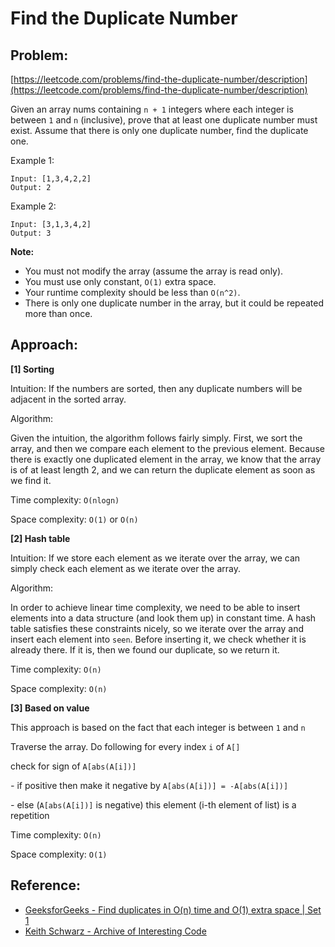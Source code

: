 # Find the Duplicate Number

## Problem:
[https://leetcode.com/problems/find-the-duplicate-number/description](https://leetcode.com/problems/find-the-duplicate-number/description)


Given an array nums containing `n + 1` integers where each integer is between `1` and `n` (inclusive), prove that at least one duplicate number must exist. Assume that there is only one duplicate number, find the duplicate one.

Example 1:
```
Input: [1,3,4,2,2]
Output: 2
```

Example 2:
```
Input: [3,1,3,4,2]
Output: 3
```

**Note:**

- You must not modify the array (assume the array is read only).
- You must use only constant, `O(1)` extra space.
- Your runtime complexity should be less than `O(n^2)`.
- There is only one duplicate number in the array, but it could be repeated more than once.

## Approach:

**[1] Sorting**

Intuition: If the numbers are sorted, then any duplicate numbers will be adjacent in the sorted array.

Algorithm: 

Given the intuition, the algorithm follows fairly simply. First, we sort the array, and then we compare each element to the previous element. Because there is exactly one duplicated element in the array, we know that the array is of at least length 2, and we can return the duplicate element as soon as we find it.

Time complexity: `O(nlogn)`

Space complexity: `O(1)` or `O(n)`

**[2] Hash table**

Intuition: If we store each element as we iterate over the array, we can simply check each element as we iterate over the array.

Algorithm:

In order to achieve linear time complexity, we need to be able to insert elements into a data structure (and look them up) in constant time. A hash table satisfies these constraints nicely, so we iterate over the array and insert each element into `seen`. Before inserting it, we check whether it is already there. If it is, then we found our duplicate, so we return it.

Time complexity: `O(n)`

Space complexity: `O(n)`

**[3] Based on value**

This approach is based on the fact that each integer is between `1` and `n`

Traverse the array. Do following for every index `i` of `A[]`
  
check for sign of `A[abs(A[i])]`

  _-_ if positive then make it negative by `A[abs(A[i])] = -A[abs(A[i])]`

  _-_ else (`A[abs(A[i])]` is negative) this element (i-th element of list) is a repetition

Time complexity: `O(n)`

Space complexity: `O(1)`

## Reference:
* [GeeksforGeeks - Find duplicates in O(n) time and O(1) extra space | Set 1](https://www.geeksforgeeks.org/find-duplicates-in-on-time-and-constant-extra-space)
* [Keith Schwarz - Archive of Interesting Code](http://keithschwarz.com/interesting/code/?dir=find-duplicate)


